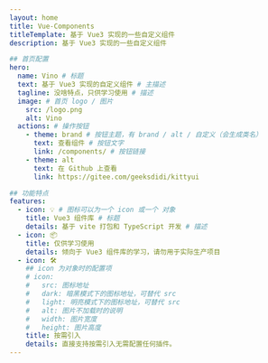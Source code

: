 ```yaml
---
layout: home
title: Vue-Components
titleTemplate: 基于 Vue3 实现的一些自定义组件
description: 基于 Vue3 实现的一些自定义组件

## 首页配置
hero:
  name: Vino # 标题
  text: 基于 Vue3 实现的自定义组件 # 主描述
  tagline: 没啥特点，只供学习使用 # 描述
  image: # 首页 logo / 图片
    src: /logo.png
    alt: Vino
  actions: # 操作按钮
    - theme: brand # 按钮主题，有 brand / alt / 自定义（会生成类名）
      text: 查看组件 # 按钮文字
      link: /components/ # 按钮链接
    - theme: alt
      text: 在 Github 上查看
      link: https://gitee.com/geeksdidi/kittyui

## 功能特点
features:
  - icon: 💡 # 图标可以为一个 icon 或一个 对象
    title: Vue3 组件库 # 标题
    details: 基于 vite 打包和 TypeScript 开发 # 描述
  - icon: 📦
    title: 仅供学习使用
    details: 倾向于 Vue3 组件库的学习，请勿用于实际生产项目
  - icon: 🛠️
    ## icon 为对象时的配置项
    # icon:
    #   src: 图标地址
    #   dark: 暗黑模式下的图标地址，可替代 src
    #   light: 明亮模式下的图标地址，可替代 src
    #   alt: 图片不加载时的说明
    #   width: 图片宽度
    #   height: 图片高度
    title: 按需引入
    details: 直接支持按需引入无需配置任何插件。
---
```

